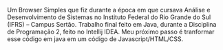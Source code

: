 Um Browser Simples que fiz durante a época em que cursava Análise e Desenvolvimento de Sistemas no Instituto Federal do Rio Grande do Sul (IFRS) – Campus Sertão.
Trabalho final feito em Java, durante a Disciplina de Programação 2, feito no Intellij IDEA.
Meu próximo passo é tranformar esse código em java em um código de Javascript/HTML/CSS.
